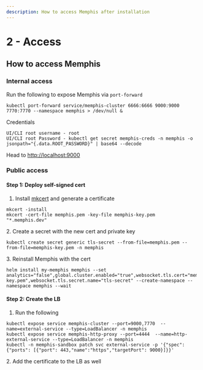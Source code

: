 ```yaml
---
description: How to access Memphis after installation
---
```


# 2 - Access

## How to access Memphis

### Internal access

Run the following to expose Memphis via `port-forward`

```
kubectl port-forward service/memphis-cluster 6666:6666 9000:9000 7770:7770 --namespace memphis > /dev/null &
```

Credentials

```
UI/CLI root username - root
UI/CLI root Password - kubectl get secret memphis-creds -n memphis -o jsonpath="{.data.ROOT_PASSWORD}" | base64 --decode
```

Head to [http://localhost:9000](http://localhost:9000)

### Public access

#### Step 1: Deploy self-signed cert

1. Install [mkcert](https://github.com/FiloSottile/mkcert) and generate a certificate

```:line-numbers
mkcert -install
mkcert -cert-file memphis.pem -key-file memphis-key.pem "*.memphis.dev"
```

2\. Create a secret with the new cert and private key

```
kubectl create secret generic tls-secret --from-file=memphis.pem --from-file=memphis-key.pem -n memphis
```

3\. Reinstall Memphis with the cert

```
helm install my-memphis memphis --set analytics="false",global.cluster.enabled="true",websocket.tls.cert="memphis.pem",websocket.tls.key="memphis-key.pem",websocket.tls.secret.name="tls-secret" --create-namespace --namespace memphis --wait
```

#### Step 2: Create the LB

1. Run the following

```:line-numbers
kubectl expose service memphis-cluster --port=9000,7770  --name=external-service --type=LoadBalancer -n memphis
kubectl expose service memphis-http-proxy --port=4444  --name=http-external-service --type=LoadBalancer -n memphis
kubectl -n memphis-sandbox patch svc external-service -p '{"spec":{"ports": [{"port": 443,"name":"https","targetPort": 9000}]}}'
```

2\. Add the certificate to the LB as well
